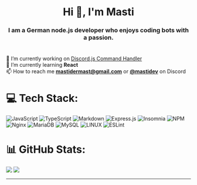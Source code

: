 <h1 align="center">Hi 👋, I'm Masti</h1>
<h3 align="center">I am a German node.js developer who enjoys coding bots with a passion.</h3>
<h1></h1>

🔭 I’m currently working on [Discord.js Command Handler](https://github.com/MastiderMast/Discord.js-Advanced-Command-Handler)<br>🌱 I’m currently learning **React**<br>📫 How to reach me **mastidermast@gmail.com** or **[@mastidev](https://discord.com/users/765574410119282749)** on Discord<br>


# 💻 Tech Stack:
![JavaScript](https://img.shields.io/badge/javascript-%23323330.svg?style=for-the-badge&logo=javascript&logoColor=%23F7DF1E) ![TypeScript](https://img.shields.io/badge/typescript-%23007ACC.svg?style=for-the-badge&logo=typescript&logoColor=white) ![Markdown](https://img.shields.io/badge/markdown-%23000000.svg?style=for-the-badge&logo=markdown&logoColor=white) ![Express.js](https://img.shields.io/badge/express.js-%23404d59.svg?style=for-the-badge&logo=express&logoColor=%2361DAFB) ![Insomnia](https://img.shields.io/badge/Insomnia-black?style=for-the-badge&logo=insomnia&logoColor=5849BE) ![NPM](https://img.shields.io/badge/NPM-%23000000.svg?style=for-the-badge&logo=npm&logoColor=white) ![Nginx](https://img.shields.io/badge/nginx-%23009639.svg?style=for-the-badge&logo=nginx&logoColor=white) ![MariaDB](https://img.shields.io/badge/MariaDB-003545?style=for-the-badge&logo=mariadb&logoColor=white) ![MySQL](https://img.shields.io/badge/mysql-%2300f.svg?style=for-the-badge&logo=mysql&logoColor=white) ![LINUX](https://img.shields.io/badge/Linux-FCC624?style=for-the-badge&logo=linux&logoColor=black) ![ESLint](https://img.shields.io/badge/ESLint-4B3263?style=for-the-badge&logo=eslint&logoColor=white)
# 📊 GitHub Stats:
![](https://github-readme-stats-theta-henna.vercel.app/api?username=mastidermast&show_icons=true&hide_border=true&include_all_commits=true&count_private=true&bg_color=0d1117&text_color=f0f6fc&hide_border=true)
![](https://github-readme-stats-theta-henna.vercel.app/api/top-langs/?username=mastidermast&langs_count=10&layout=compact&bg_color=0d1117&text_color=f0f6fc)

---

<!-- Proudly created with GPRM ( https://gprm.itsvg.in ) -->
<!-- And some custom things :D -->